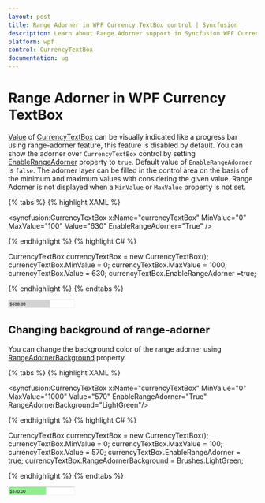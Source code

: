 ```yaml
---
layout: post
title: Range Adorner in WPF Currency TextBox control | Syncfusion
description: Learn about Range Adorner support in Syncfusion WPF Currency TextBox control and more.
platform: wpf
control: CurrencyTextBox 
documentation: ug
---
```


# Range Adorner in WPF Currency TextBox

[Value](https://help.syncfusion.com/cr/wpf/Syncfusion.Windows.Shared.CurrencyTextBox.html#Syncfusion_Windows_Shared_CurrencyTextBox_Value) of [CurrencyTextBox](https://www.syncfusion.com/wpf-ui-controls/currency-textbox) can be visually indicated like a progress bar using range-adorner feature, this feature is disabled by default. You can show the adorner over `CurrencyTextBox` control by setting [EnableRangeAdorner](https://help.syncfusion.com/cr/wpf/Syncfusion.Windows.Shared.EditorBase.html#Syncfusion_Windows_Shared_EditorBase_EnableRangeAdorner) property to `true`. Default value of `EnableRangeAdorner` is `false`. The adorner layer can be filled in the control area on the basis of the minimum and maximum values with considering the given value. Range Adorner is not displayed when a `MinValue` or `MaxValue` property is not set.

{% tabs %}
{% highlight XAML %}

<syncfusion:CurrencyTextBox x:Name="currencyTextBox" MinValue="0" MaxValue="100" Value="630"  EnableRangeAdorner="True" />

{% endhighlight %}
{% highlight C# %}

CurrencyTextBox currencyTextBox = new CurrencyTextBox();
currencyTextBox.MinValue = 0;
currencyTextBox.MaxValue = 1000;
currencyTextBox.Value = 630;
currencyTextBox.EnableRangeAdorner =true;

{% endhighlight %}
{% endtabs %}

![CurrencyTextBox default background of Range Adorner ](Range-Adorner_images/Range-Adorner_img1.png)

## Changing background of range-adorner

You can change the background color of the range adorner using [RangeAdornerBackground](https://help.syncfusion.com/cr/wpf/Syncfusion.Windows.Shared.EditorBase.html#Syncfusion_Windows_Shared_EditorBase_RangeAdornerBackground) property.

{% tabs %}
{% highlight XAML %}

<syncfusion:CurrencyTextBox x:Name="currencyTextBox" MinValue="0" MaxValue="1000" Value="570"  EnableRangeAdorner="True" RangeAdornerBackground="LightGreen"/>

{% endhighlight %}
{% highlight C# %}

CurrencyTextBox currencyTextBox = new CurrencyTextBox();
currencyTextBox.MinValue = 0;
currencyTextBox.MaxValue = 100;
currencyTextBox.Value = 570;
currencyTextBox.EnableRangeAdorner = true;
currencyTextBox.RangeAdornerBackground = Brushes.LightGreen;

{% endhighlight %}
{% endtabs %}

![CurrencyTextBox customized background of Range Adorner ](Range-Adorner_images/Range-Adorner_img2.png)
